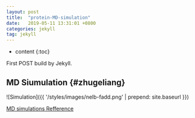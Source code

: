 ```yaml
---
layout: post
title:  "protein-MD-simulation"
date:   2019-05-11 13:31:01 +0800
categories: jekyll
tag: jekyll
---
```


* content
{:toc}


First POST build by Jekyll.


MD Siumulation				{#zhugeliang}
------------------------

![Simulation]({{ '/styles/images/nelb-fadd.png' | prepend: site.baseurl  }})

[MD simulations Refference](http://ibi.hzau.edu.cn/ComputationalBiochemistry/index2.html)
 

[jekyll]:      http://jekyllrb.com
[jekyll-gh]:   https://github.com/jekyll/jekyll
[jekyll-help]: https://github.com/jekyll/jekyll-help

